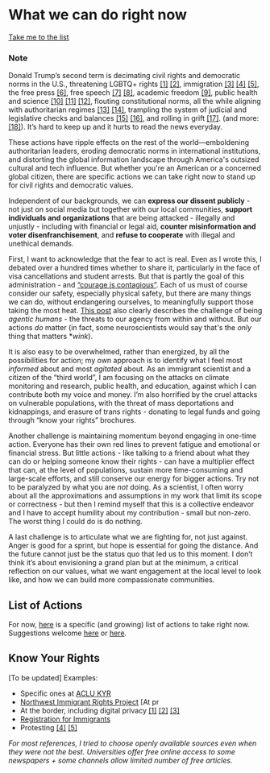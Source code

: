 # What we can do right now

[Take me to the list](list-of-actions.md)


### Note
Donald Trump’s second term is decimating civil rights and democratic norms in the U.S., threatening LGBTQ+ rights [[1]](https://19thnews.org/2025/03/trump-anti-trans-executive-orders/) [[2]](https://www.aclu.org/trump-on-lgbtq-rights), immigration [[3]](https://www.nbcnews.com/politics/national-security/trump-admin-pushing-immigrants-self-deport-deportation-numbers-lag-rcna201099) [[4]](https://www.bbc.com/news/articles/cp9yv1gnzyvo) [[5]](https://apnews.com/article/international-student-f1-visa-revoked-college-f12320b435b6bf9cf723f1e8eb8c67ae), the free press [[6]](https://www.axios.com/2025/02/20/trump-media-lawsuits-investigations), free speech [[7]](https://www.theguardian.com/us-news/2025/mar/30/trump-crackdown-free-speech) [[8]](https://www.aljazeera.com/news/2025/3/26/trump-administration-arrests-turkish-student-at-tufts-revokes-visa), academic freedom [[9]](https://www.theguardian.com/us-news/2025/apr/16/trump-universities-response), public health and science [[10]](https://www.nytimes.com/2025/03/26/health/trump-state-health-grants-cuts.html) [[11]](https://www.theguardian.com/us-news/2025/mar/31/trump-administration-hiv-research-grant-cuts) [[12]](https://www.propublica.org/article/nih-funding-climate-change-public-health), flouting constitutional norms, all the while aligning with authoritarian regimes [[13]](https://abcnews.go.com/Politics/trump-hosts-frances-macron-white-house-amid-ukraine/story?id=119123204) [[14]](https://www.thenation.com/article/world/trump-bukele/), trampling the system of judicial and legislative checks and balances [[15]](https://www.pbs.org/newshour/politics/republicans-consider-action-against-judges-as-trump-rails-against-court-rulings) [[16]](https://www.nbcnews.com/politics/donald-trump/trump-quickly-works-consolidate-power-muzzle-dissenting-voices-rcna197766), and rolling in grift [[17]](https://www.wired.com/story/donald-trump-grift/). (and more: [[18]](https://www.nytimes.com/interactive/2025/us/trump-agenda-2025.html)). It’s hard to keep up and it hurts to read the news everyday.

These actions have ripple effects on the rest of the world—emboldening authoritarian leaders, eroding democratic norms in international institutions, and distorting the global information landscape through America's outsized cultural and tech influence. But whether you're an American or a concerned global citizen, there are specific actions we can take right now to stand up for civil rights and democratic values.

Independent of our backgrounds, we can **express our dissent publicly** - not just on social media but together with our local communities, **support individuals and organizations** that are being attacked - illegally and unjustly - including with financial or legal aid, **counter misinformation and voter disenfranchisement**, and **refuse to cooperate** with illegal and unethical demands.

First, I want to acknowledge that the fear to act is real. Even as I wrote this, I debated over a hundred times whether to share it, particularly in the face of visa cancellations and student arrests. But that is partly the goal of this administration - and [“courage is contagious”](https://www.newyorker.com/news/the-weekend-essay/so-you-want-to-be-a-dissident). Each of us must of course consider our safety, especially physical safety, but there are many things we can do, without endangering ourselves, to meaningfully support those taking the most heat. [This post](https://gracewlindsay.com/2025/01/24/2025-agency-gained-and-lost/) also clearly describes the challenge of being *agentic humans* - the threats to our agency from within and without. But our actions *do* matter (in fact, some neuroscientists would say that's the *only* thing that matters **wink*).

It is also easy to be overwhelmed, rather than energized, by all the possibilities for action; my own approach is to identify what I feel most *informed* about and most *agitated* about. As an immigrant scientist and a citizen of the “third world”, I am focusing on the attacks on climate monitoring and research, public health, and education, against which I can contribute both my voice and money. I’m also horrified by the cruel attacks on vulnerable populations, with the threat of mass deportations and kidnappings, and erasure of trans rights - donating to legal funds and going through “know your rights” brochures.

Another challenge is maintaining momentum beyond engaging in one-time action. Everyone has their own red lines to prevent fatigue and emotional or financial stress. But little actions - like talking to a friend about what they can do or helping someone know their rights - can have a multiplier effect that can, at the level of populations, sustain more time-consuming and large-scale efforts, and still conserve our energy for bigger actions. Try not to be paralyzed by what you are *not* doing. As a scientist, I often worry about all the approximations and assumptions in my work that limit its scope or correctness - but then I remind myself that this is a collective endeavor and I have to accept humility about my contribution - small but non-zero. The worst thing I could do is do nothing.

A last challenge is to articulate what we are fighting for, not just against. Anger is good for a sprint, but hope is essential for going the distance. And the future cannot just be the status quo that led us to this moment. I don’t think it’s about envisioning a grand plan but at the minimum, a critical reflection on our values, what we want engagement at the local level to look like, and how we can build more compassionate communities.

## List of Actions

For now, [here](list-of-actions.md) is a specific (and growing) list of actions to take right now. Suggestions welcome [here](https://github.com/concrete-actions-2025/concrete-actions-2025/discussions) or [here](https://github.com/concrete-actions-2025/concrete-actions-2025/issues).

## Know Your Rights
[To be updated] Examples:
- Specific ones at [ACLU KYR](https://www.aclu.org/know-your-rights)
- [Northwest Immigrant Rights Project](https://www.nwirp.org/resources/kyr/) [At pr
- At the border, including digital privacy [[1]](https://www.theguardian.com/us-news/2025/mar/22/travelers-rights-entering-reentering-visa-phone-search) [[2]](https://www.wired.com/2017/02/guide-getting-past-customs-digital-privacy-intact/) [[3]](https://www.theguardian.com/technology/2025/mar/26/phone-search-privacy-us-border-immigration)
- [Registration for Immigrants](https://www.nilc.org/resources/know-your-rights-trumps-registration-requirement-for-immigrants/)
- Protesting [[4]](https://www.nilc.org/resources/immigrant-participation-in-protests-rights/) [[5]](https://www.acludc.org/en/how-defend-against-police-surveillance-protests)

*For most references, I tried to choose openly available sources even when they were not the best. Universities offer free online access to some newspapers + some channels allow limited number of free articles.*
